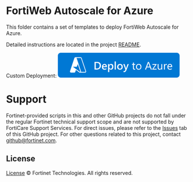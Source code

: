# FortiWeb Autoscale for Azure

This folder contains a set of templates to deploy FortiWeb Autoscale for Azure.

Detailed instructions are located in the project [README](https://github.com/fortinet/fortiweb-autoscale/blob/master/README.md).

Custom Deployment:
[![Azure Portal Wizard](https://raw.githubusercontent.com/Azure/azure-quickstart-templates/master/1-CONTRIBUTION-GUIDE/images/deploytoazure.svg?sanitize=true)](https://portal.azure.com/#create/Microsoft.Template/uri/https%3A%2F%2Fraw.githubusercontent.com%2Fjvhoof%2Ffortiweb-autoscale%2Fmain%2Fazure_quickstart%2Ftemplates%2Fdeploy_scaleset.json)

# Support
Fortinet-provided scripts in this and other GitHub projects do not fall under the regular Fortinet technical support scope and are not supported by FortiCare Support Services.
For direct issues, please refer to the [Issues](https://github.com/fortinet/fortiweb-autoscale/issues) tab of this GitHub project.
For other questions related to this project, contact [github@fortinet.com](mailto:github@fortinet.com).

## License
[License](https://github.com/fortinet/fortiweb-autoscale/blob/master/LICENSE) © Fortinet Technologies. All rights reserved.

